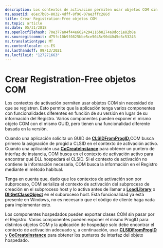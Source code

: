 ```yaml
---
description: Los contextos de activación permiten usar objetos COM sin necesidad de que se registren.
ms.assetid: e6ec7b8b-8032-4dff-8f96-07ae3ffc286d
title: Crear Registration-Free objetos COM
ms.topic: article
ms.date: 05/31/2018
ms.openlocfilehash: 70e377a04f44e6624294116b8274a8dcc1e82b8e
ms.sourcegitcommit: d75fc10b9f0825bbe5ce5045c90d4045e3c53243
ms.translationtype: MT
ms.contentlocale: es-ES
ms.lasthandoff: 09/13/2021
ms.locfileid: "127271663"
---
```

# <a name="creating-registration-free-com-objects"></a>Crear Registration-Free objetos COM

Los contextos de activación permiten usar objetos COM sin necesidad de que se registren. Esto permite que la aplicación tenga varios componentes con funcionalidades diferentes en función de su versión en lugar de su información del Registro. Varios componentes pueden exponer el mismo objeto COM con el mismo GUID, pero tienen una funcionalidad diferente basada en la versión.

Cuando una aplicación solicita un GUID de [**CLSIDFromProgID,**](/windows/win32/api/combaseapi/nf-combaseapi-clsidfromprogid)COM busca primero la asignación de progid a CLSID en el contexto de activación activo. Cuando una aplicación usa [**CoCreateInstance**](/windows/win32/api/combaseapi/nf-combaseapi-cocreateinstance) para obtener un puntero de interfaz de instancia, COM busca en el contexto de activación activo para encontrar qué DLL hospedará el CLSID. Si el contexto de activación no contiene la información necesaria, COM busca la información en el Registro mediante el método habitual.

Tenga en cuenta que, dado que los contextos de activación son por subproceso, COM serializa el contexto de activación del subproceso de creación en el subproceso host y lo activa antes de llamar a [**LoadLibrary**](/windows/desktop/api/libloaderapi/nf-libloaderapi-loadlibrarya) o [**DllGetClassObject**](/windows/win32/api/combaseapi/nf-combaseapi-dllgetclassobject) en el subproceso host. Esta funcionalidad ya está presente en Windows, no es necesario que el código de cliente haga nada para implementar esto.

Los componentes hospedados pueden exportar clases COM sin pasar por el Registro. Varios componentes pueden exponer el mismo ProgID para distintos objetos COM y la aplicación de hospedaje solo debe encontrar el contexto de activación adecuado y, a continuación, usar [**CLSIDFromProgID**](/windows/win32/api/combaseapi/nf-combaseapi-clsidfromprogid) y [**CoCreateInstance**](/windows/win32/api/combaseapi/nf-combaseapi-cocreateinstance) para obtener los punteros de interfaz del objeto hospedado.

 

 
